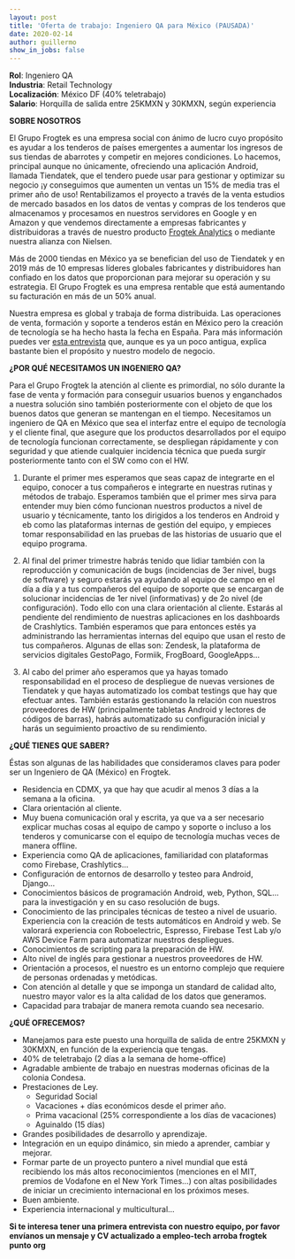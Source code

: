 ```yaml
---
layout: post
title: 'Oferta de trabajo: Ingeniero QA para México (PAUSADA)'
date: 2020-02-14 
author: guillermo
show_in_jobs: false
---
```


**Rol**: Ingeniero QA  
**Industria**: Retail Technology  
**Localización**: México DF (40% teletrabajo)  
**Salario**: Horquilla de salida entre 25KMXN y 30KMXN, según experiencia

**SOBRE NOSOTROS**

El Grupo Frogtek es una empresa social con ánimo de lucro cuyo propósito es ayudar a los tenderos de países emergentes a aumentar los ingresos de sus tiendas de abarrotes y competir en mejores condiciones. Lo hacemos, principal aunque no únicamente, ofreciendo una aplicación Android, llamada Tiendatek, que el tendero puede usar para gestionar y optimizar su negocio ¡y conseguimos que aumenten un ventas un 15% de media tras el primer año de uso! Rentabilizamos el proyecto a través de la venta estudios de mercado basados en los datos de ventas y compras de los tenderos que almacenamos y procesamos en nuestros servidores en Google y en Amazon y que vendemos directamente a empresas fabricantes y distribuidoras a través de nuestro producto [Frogtek Analytics](https://frogtek.org/analytics/) o mediante nuestra alianza con Nielsen.

Más de 2000 tiendas en México ya se benefician del uso de Tiendatek y en 2019 más de 10 empresas líderes globales fabricantes y distribuidores han confiado en los datos que proporcionan para mejorar su operación y su estrategia. El Grupo Frogtek es una empresa rentable que está aumentando su facturación en más de un 50% anual.

Nuestra empresa es global y trabaja de forma distribuida. Las operaciones de venta, formación y soporte a tenderos están en México pero la creación de tecnología se ha hecho hasta la fecha en España. Para más información puedes ver [esta entrevista](https://www.youtube.com/watch?v=BoDtuEUO328) que, aunque es ya un poco antigua, explica bastante bien el propósito y nuestro modelo de negocio.
 
**¿POR QUÉ NECESITAMOS UN INGENIERO QA?**

Para el Grupo Frogtek la atención al cliente es primordial, no sólo durante la fase de venta y formación para conseguir usuarios buenos y enganchados a nuestra solución sino también posteriormente con el objeto de que los buenos datos que generan se mantengan en el tiempo. Necesitamos un ingeniero de QA en México que sea el interfaz entre el equipo de tecnología y el cliente final, que asegure que los productos desarrollados por el equipo de tecnología funcionan correctamente, se despliegan rápidamente y con seguridad y que atiende cualquier incidencia técnica que pueda surgir posteriormente tanto con el SW como con el HW.
 
1) Durante el primer mes esperamos que seas capaz de integrarte en el equipo, conocer a tus compañeros e integrarte en nuestras rutinas y métodos de trabajo. Esperamos también que el primer mes sirva para entender muy bien cómo funcionan nuestros productos a nivel de usuario y técnicamente, tanto los dirigidos a los tenderos en Android y eb como las plataformas internas de gestión del equipo, y empieces tomar responsabilidad en las pruebas de las historias de usuario que el equipo programa.
 
2) Al final del primer trimestre habrás tenido que lidiar también con la reproducción y comunicación de bugs (incidencias de 3er nivel, bugs de software) y seguro estarás ya ayudando al equipo de campo en el día a día y a tus compañeros del equipo de soporte que se encargan de solucionar incidencias de 1er nivel (informativas) y de 2o nivel (de configuración). Todo ello con una clara orientación al cliente. Estarás al pendiente del rendimiento de nuestras aplicaciones en los dashboards de Crashlytics. También esperamos que para entonces estés ya administrando las herramientas internas del equipo que usan el resto de tus compañeros. Algunas de ellas son: Zendesk, la plataforma de servicios digitales GestoPago, Formiik, FrogBoard, GoogleApps...
 
3) Al cabo del primer año esperamos que ya hayas tomado responsabilidad en el proceso de despliegue de nuevas versiones de Tiendatek y que hayas automatizado los combat testings que hay que efectuar antes. También estarás gestionando la relación con nuestros proveedores de HW (principalmente tabletas Android y lectores de códigos de barras), habrás automatizado su configuración inicial y harás un seguimiento proactivo de su rendimiento.
 
**¿QUÉ TIENES QUE SABER?**

Éstas son algunas de las habilidades que consideramos claves para poder ser un Ingeniero de QA (México) en Frogtek.
- Residencia en CDMX, ya que hay que acudir al menos 3 días a la semana a la oficina.
- Clara orientación al cliente.
- Muy buena comunicación oral y escrita, ya que va a ser necesario explicar muchas cosas al equipo de campo y soporte o incluso a los tenderos y comunicarse con el equipo de tecnología muchas veces de manera offline.
- Experiencia como QA de aplicaciones, familiaridad con plataformas como Firebase, Crashlytics...
- Configuración de entornos de desarrollo y testeo para Android, Django...
- Conocimientos básicos de programación Android, web, Python, SQL... para la investigación y en su caso resolución de bugs.
- Conocimiento de las principales técnicas de testeo a nivel de usuario. Experiencia con la creación de tests automáticos en Android y web. Se valorará experiencia con Roboelectric, Espresso, Firebase Test Lab y/o AWS Device Farm para automatizar nuestros despliegues.
- Conocimientos de scripting para la preparación de HW.
- Alto nivel de inglés para gestionar a nuestros proveedores de HW.
- Orientación a procesos, el nuestro es un entorno complejo que requiere de personas ordenadas y metódicas.
- Con atención al detalle y que se imponga un standard de calidad alto, nuestro mayor valor es la alta calidad de los datos que generamos.
- Capacidad para trabajar de manera remota cuando sea necesario.
 
**¿QUÉ OFRECEMOS?**

- Manejamos para este puesto una horquilla de salida de entre 25KMXN y 30KMXN, en función de la experiencia que tengas.
- 40% de teletrabajo (2 días a la semana de home-office)
- Agradable ambiente de trabajo en nuestras modernas oficinas de la colonia Condesa.
- Prestaciones de Ley.
  - Seguridad Social
  - Vacaciones  + días económicos desde el primer año.
  - Prima vacacional (25% correspondiente a los días de vacaciones)
  - Aguinaldo (15 días)
- Grandes posibilidades de desarrollo y aprendizaje.
- Integración en un equipo dinámico, sin miedo a aprender, cambiar y mejorar.
- Formar parte de un proyecto puntero a nivel mundial que está recibiendo los más altos reconocimientos (menciones en el MIT, premios de Vodafone en el New York Times…) con altas posibilidades de iniciar un crecimiento internacional en los próximos meses.
- Buen ambiente.
- Experiencia internacional y multicultural…
 
**Si te interesa tener una primera entrevista con nuestro equipo, por favor envíanos un mensaje y CV actualizado a empleo-tech arroba frogtek punto org**

